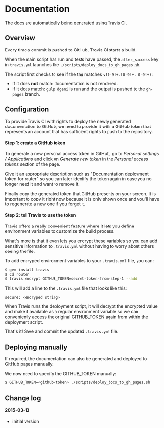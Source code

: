 # Documentation

The docs are automatically being generated using Travis CI.

## Overview

Every time a commit is pushed to GitHub, Travis CI starts a build.

When the main script has run and tests have passed, the `after_success` key in `travis.yml` launches the `./scripts/deploy_docs_to_gh_pages.sh`.

The script first checks to see if the tag matches `v[0-9]+,[0-9]+,[0-9]+)`:

- If it does **not** match: documentation is not rendered.
- If it does match: `gulp dgeni` is run and the output is pushed to the `gh-pages` branch.

## Configuration

To provide Travis CI with rights to deploy the newly generated documentation to GitHub, we need to provide it with a GitHub token that represents an account that has sufficient rights to push to the repository.

#### Step 1: create a GitHub token

To generate a new personal access token in GitHub, go to *Personal settings / Applications* and click on *Generate new token* in the *Personal access tokens* section of the page.

Give it an appropriate description such as "Documentation deployment token for router" so you can later identify the token again in case you no longer need it and want to remove it.

Finally copy the generated token that GitHub presents on your screen. It is important to copy it right now because it is only shown once and you'll have to regenerate a new one if you forget it.

#### Step 2: tell Travis to use the token

Travis offers a really convenient feature where it lets you define environment variables to customize the build process.

What's more is that it even lets you encrypt these variables so you can add sensitive information to `.travis.yml` without having to worry about others seeing the file.

To add encryped environment variables to your `.travis.yml` file, you can:

```sh
$ gem install travis
$ cd router
$ travis encrypt GITHUB_TOKEN=secret-token-from-step-1 --add
```

This will add a line to the `.travis.yml` file that looks like this:

```sh
secure: <encryped string>
```

When Travis runs the deployment script, it will decrypt the encrypted value and make it available as a regular environment variable so we can conveniently access the original GITHUB_TOKEN again from within the deployment script.

That's it! Save and commit the updated `.travis.yml` file.

## Deploying manually

If required, the documentation can also be generated and deployed to GitHub pages manually.

We now need to specify the GITHUB_TOKEN manually:

```sh
$ GITHUB_TOKEN=<github-token> ./scripts/deploy_docs_to_gh_pages.sh
```

## Change log

#### 2015-03-13

- initial version
